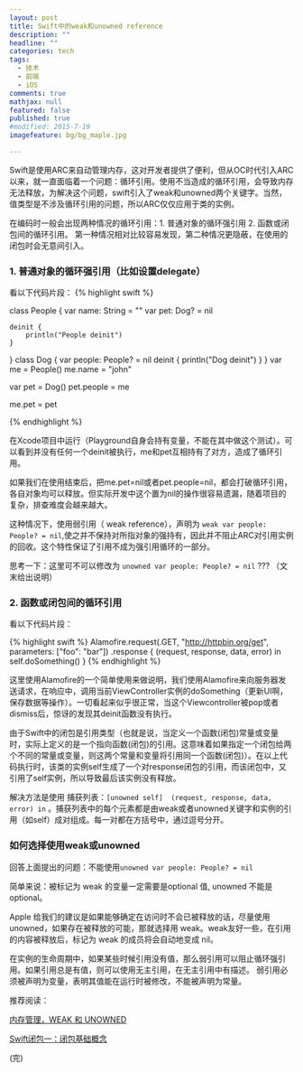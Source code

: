 ```yaml
---
layout: post
title: Swift中的weak和unowned reference
description: ""
headline: ""
categories: tech
tags: 
  - 技术
  - 前端
  - iOS
comments: true
mathjax: null
featured: false
published: true
#modified: 2015-7-19
imagefeature: bg/bg_maple.jpg

---
```


Swift是使用ARC来自动管理内存，这对开发者提供了便利，但从OC时代引入ARC以来，就一直面临着一个问题：循环引用。使用不当造成的循环引用，会导致内存无法释放，为解决这个问题，swift引入了weak和unowned两个关键字。当然，值类型是不涉及循环引用的问题，所以ARC仅仅应用于类的实例。

在编码时一般会出现两种情况的循环引用：1. 普通对象的循环强引用 2. 函数或闭包间的循环引用。 第一种情况相对比较容易发现，第二种情况更隐蔽，在使用的闭包时会无意间引入。

### 1. 普通对象的循环强引用（比如设置delegate） ### 

看以下代码片段：
{% highlight swift %}

class People
{
    var name: String = ""
    var pet: Dog? = nil

    deinit {
        println("People deinit")
    }
}
class Dog
{
    var people: People? = nil
    deinit {
        println("Dog deinit")
    }
}
var me = People()
me.name = "john"

var pet = Dog()
pet.people = me

me.pet = pet

{% endhighlight %}

在Xcode项目中运行（Playground自身会持有变量，不能在其中做这个测试）。可以看到并没有任何一个deinit被执行，me和pet互相持有了对方，造成了循环引用。

如果我们在使用结束后，把me.pet=nil或者pet.people=nil，都会打破循环引用，各自对象均可以释放。但实际开发中这个置为nil的操作很容易遗漏，随着项目的复杂，排查难度会越来越大。

这种情况下，使用弱引用（ weak reference），声明为 `weak var people: People? = nil`,使之并不保持对所指对象的强持有，因此并不阻止ARC对引用实例的回收。这个特性保证了引用不成为强引用循环的一部分。

思考一下：这里可不可以修改为 `unowned var people: People? = nil` ??? （文末给出说明）


### 2. 函数或闭包间的循环引用 ### 

看以下代码片段：

{% highlight swift %}
Alamofire.request(.GET,
                  "http://httpbin.org/get",
                  parameters: ["foo": "bar"])
         .response { (request, response, data, error) in
                     self.doSomething()
                   }
{% endhighlight %}

这里使用Alamofire的一个简单使用来做说明，我们使用Alamofire来向服务器发送请求，在响应中，调用当前ViewController实例的doSomething（更新UI啊，保存数据等操作）。一切看起来似乎很正常，当这个Viewcontroller被pop或者dismiss后，惊讶的发现其deinit函数没有执行。

由于Swift中的闭包是引用类型（也就是说，当定义一个函数(闭包)常量或变量时，实际上定义的是一个指向函数(闭包)的引用。这意味着如果指定一个闭包给两个不同的常量或变量，则这两个常量和变量将引用同一个函数(闭包)）。在以上代码执行时，该类的实例self生成了一个对response闭包的引用，而该闭包中，又引用了self实例，所以导致最后该实例没有释放。

解决方法是使用 捕获列表：`[unowned self]  (request, response, data, error) in` 。捕获列表中的每个元素都是由weak或者unowned关键字和实例的引用（如self）成对组成。每一对都在方括号中，通过逗号分开。


### 如何选择使用weak或unowned ### 

回答上面提出的问题：不能使用`unowned var people: People? = nil`

简单来说：被标记为 weak 的变量一定需要是optional 值, unowned 不能是optional。

Apple 给我们的建议是如果能够确定在访问时不会已被释放的话，尽量使用 unowned，如果存在被释放的可能，那就选择用 weak。weak友好一些，在引用的内容被释放后，标记为 weak 的成员将会自动地变成 nil。

在实例的生命周期中，如果某些时候引用没有值，那么弱引用可以阻止循环强引用。如果引用总是有值，则可以使用无主引用，在无主引用中有描述。
弱引用必须被声明为变量，表明其值能在运行时被修改，不能被声明为常量。



推荐阅读：

[内存管理，WEAK 和 UNOWNED](http://swifter.tips/retain-cycle/)

[Swift闭包一：闭包基础概念](http://southpeak.github.io/blog/2014/06/27/ios-swift-closures/)

(完)









